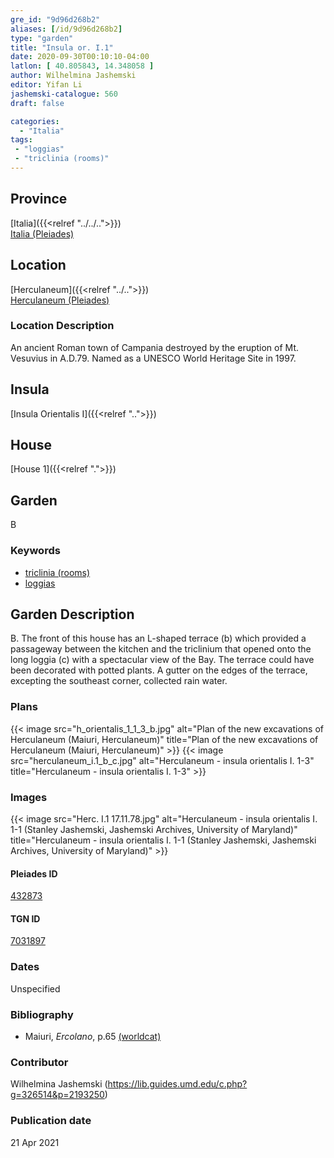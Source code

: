 ```yaml
---
gre_id: "9d96d268b2"
aliases: [/id/9d96d268b2]
type: "garden"
title: "Insula or. I.1"
date: 2020-09-30T00:10:10-04:00
latlon: [ 40.805843, 14.348058 ]
author: Wilhelmina Jashemski
editor: Yifan Li
jashemski-catalogue: 560
draft: false

categories:
  - "Italia"
tags:
 - "loggias"
 - "triclinia (rooms)"
---
```


## Province
[Italia]({{<relref "../../..">}}) \
[Italia (Pleiades)](https://pleiades.stoa.org/places/1052)


## Location

 [Herculaneum]({{<relref "../..">}}) \
 [Herculaneum (Pleiades)](https://pleiades.stoa.org/places/432873)


### Location Description
An ancient Roman town of Campania destroyed by the eruption of Mt. Vesuvius in A.D.79. Named as a UNESCO World Heritage Site in 1997.


## Insula
[Insula Orientalis I]({{<relref "..">}})
## House
[House 1]({{<relref ".">}})
## Garden
B


### Keywords
 - [triclinia (rooms)](http://vocab.getty.edu/page/aat/300004359)
 - [loggias](http://vocab.getty.edu/page/aat/300004137)


## Garden Description
B. The front of this house has an L-shaped terrace (b) which provided a passageway between the kitchen and the triclinium that opened onto the long loggia (c) with a spectacular view of the Bay. The terrace could have been decorated with potted plants. A gutter on the edges of the terrace, excepting the southeast corner, collected rain water.


### Plans
{{< image src="h_orientalis_1_1_3_b.jpg" alt="Plan of the new excavations of Herculaneum (Maiuri, Herculaneum)" title="Plan of the new excavations of Herculaneum (Maiuri, Herculaneum)" >}}
{{< image src="herculaneum_i.1_b_c.jpg" alt="Herculaneum - insula orientalis I. 1-3" title="Herculaneum - insula orientalis I. 1-3" >}}

### Images
{{< image src="Herc. I.1   17.11.78.jpg" alt="Herculaneum - insula orientalis I. 1-1 (Stanley Jashemski, Jashemski Archives, University of Maryland)" title="Herculaneum - insula orientalis I. 1-1 (Stanley Jashemski, Jashemski Archives, University of Maryland)" >}}

#### Pleiades ID
[432873](https://pleiades.stoa.org/places/432873)

#### TGN ID
[7031897](http://vocab.getty.edu/page/tgn/7031897)

### Dates
Unspecified

### Bibliography
* Maiuri, *Ercolano*, p.65 [(worldcat)](http://www.worldcat.org/oclc/490581395)

### Contributor
 Wilhelmina Jashemski (https://lib.guides.umd.edu/c.php?g=326514&p=2193250)

### Publication date

21 Apr 2021
